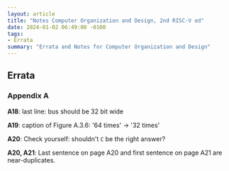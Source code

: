 ```yaml
---
layout: article
title: "Notes Computer Organization and Design, 2nd RISC-V ed"
date: 2024-01-02 06:49:00 -0100
tags:
- Errata
summary: "Errata and Notes for Computer Organization and Design"
---
```


## Errata

### Appendix A


**A18**: last line: bus should be 32 bit wide

**A19**: caption of Figure A.3.6: '64 times' -> '32 times'

**A20**: Check yourself: shouldn't `C` be the right answer?

**A20, A21**: Last sentence on page A20 and first sentence on page A21 are near-duplicates.
